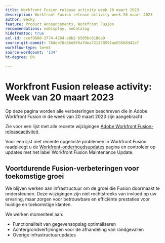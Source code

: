```yaml
---
title: Workfront Fusion release activity week 20 maart 2023
description: Workfront Fusion release activity week 20 maart 2023
author: Becky
feature: Product Announcements, Workfront Fusion
recommendations: noDisplay, noCatalog
hidefromtoc: true
exl-id: ccef9680-3774-4284-a8b2-6505bc8188a9
source-git-commit: 76deb76c66e8f8a7dea721378591ae035b8d42e7
workflow-type: tm+mt
source-wordcount: '134'
ht-degree: 0%

---
```


# Workfront Fusion release activity: Week van 20 maart 2023

Op deze pagina worden alle verbeteringen beschreven die in Adobe Workfront Fusion in de week van 20 maart 2023 zijn aangebracht

Zie voor een lijst met alle recente wijzigingen [Adobe Workfront Fusion-releaseactiviteit](../../../product-announcements/product-releases/fusion-release-activity/fusion-release-activity.md).

Voor een lijst met recente opgeloste problemen in Workfront Fusion raadpleegt u de [Workfront-onderhoudsupdates](https://experienceleague.adobe.com/docs/workfront-known-issues/releases/current-updates.html) pagina en controleer op updates met het label Workfront Fusion Maintenance Update.

## Voortdurende Fusion-verbeteringen voor toekomstige groei

We blijven werken aan infrastructuur om de groei die Fusion doormaakt te ondersteunen. Deze wijzigingen zijn niet rechtstreeks van invloed op uw ervaring, maar zorgen voor betrouwbare en efficiënte prestaties voor huidige en toekomstige klanten.

We werken momenteel aan:

* Functionaliteit van gegevensopslag optimaliseren
* Achtergrondverfijningen voor de afhandeling van randgevallen
* Overige infrastructuurupdates
